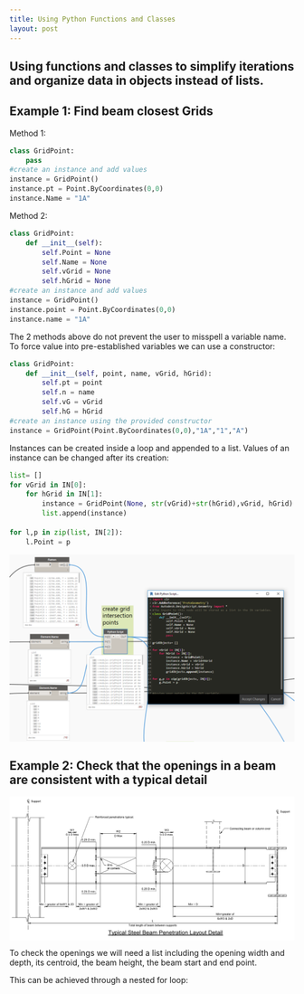```yaml
---
title: Using Python Functions and Classes
layout: post
---
```


## Using functions and classes to simplify iterations and organize data in objects instead of lists.

## Example 1: Find beam closest Grids

Method 1:
```python
class GridPoint:
	pass
#create an instance and add values
instance = GridPoint()
instance.pt = Point.ByCoordinates(0,0)
instance.Name = "1A"
```
Method 2:
```python
class GridPoint:
	def __init__(self):
		self.Point = None
		self.Name = None
		self.vGrid = None
		self.hGrid = None
#create an instance and add values
instance = GridPoint()
instance.point = Point.ByCoordinates(0,0)
instance.name = "1A"
```
The 2 methods above do not prevent the user to misspell a variable name. To force value into pre-established variables we can use a constructor:
```python
class GridPoint:
	def __init__(self, point, name, vGrid, hGrid):
		self.pt = point
		self.n = name
		self.vG = vGrid
		self.hG = hGrid
#create an instance using the provided constructor
instance = GridPoint(Point.ByCoordinates(0,0),"1A","1","A")
```
Instances can be created inside a loop and appended to a list. Values of an instance can be changed after its creation:
```python
list= []
for vGrid in IN[0]:
	for hGrid in IN[1]:
		instance = GridPoint(None, str(vGrid)+str(hGrid),vGrid, hGrid)
		list.append(instance)

for l,p in zip(list, IN[2]):
	l.Point = p
```

<img src="/images/beamNameObject.PNG" width="900" style="display:block; margin-left: auto; margin-right: auto;">

## Example 2: Check that the openings in a beam are consistent with a typical detail

<img src="/images/class01.PNG" width="900" style="display:block; margin-left: auto; margin-right: auto;">

To check the openings we will need a list including the opening width and depth, its centroid, the beam height, the beam start and end point.

This can be achieved through a nested for loop:

```python

``` 
